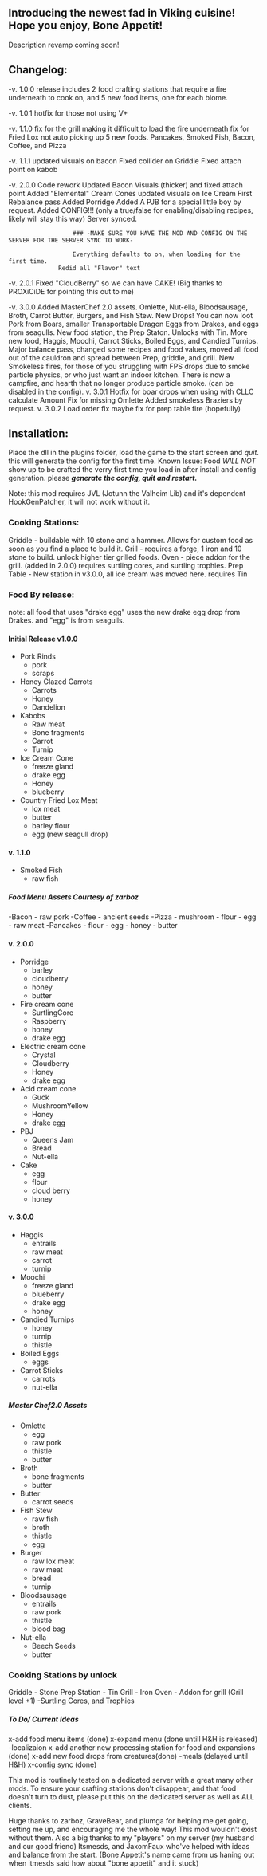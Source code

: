 ## Introducing the newest fad in Viking cuisine! Hope you enjoy, Bone Appetit!

Description revamp coming soon!

## Changelog:

-v. 1.0.0 	release includes 2 food crafting stations that require a fire underneath to cook on, and 5 new food items, one for each biome.

-v. 1.0.1 	hotfix for those not using V+

-v. 1.1.0 	fix for the grill making it difficult to load the fire underneath
			      fix for Fried Lox not auto picking up
			      5 new foods. Pancakes, Smoked Fish, Bacon, Coffee, and Pizza
            
-v. 1.1.1	  updated visuals on bacon
			      Fixed collider on Griddle
			      Fixed attach point on kabob
          
-v. 2.0.0	  Code rework
			      Updated Bacon Visuals (thicker) and fixed attach point
			      Added "Elemental" Cream Cones updated visuals on Ice Cream
			      First Rebalance pass
			      Added Porridge
			      Added A PJB for a special little boy by request.
			      Added CONFIG!!! (only a true/false for enabling/disabling recipes, likely will stay this way) Server synced. 
            
			          ### -MAKE SURE YOU HAVE THE MOD AND CONFIG ON THE SERVER FOR THE SERVER SYNC TO WORK-
  
					  Everything defaults to on, when loading for the first time.
			      Redid all "Flavor" text
            
-v. 2.0.1	  Fixed "CloudBerry" so we can have CAKE! (Big thanks to PROXiCiDE for pointing this out to me)

-v. 3.0.0	  Added MasterChef 2.0 assets. Omlette, Nut-ella, Bloodsausage, Broth, Carrot Butter, Burgers, and Fish Stew.
			      New Drops! You can now loot Pork from Boars, smaller Transportable Dragon Eggs from Drakes, and eggs from seagulls.
			      New food station, the Prep Staton. Unlocks with Tin.
			      More new food, Haggis, Moochi, Carrot Sticks, Boiled Eggs, and Candied Turnips.
			      Major balance pass, changed some recipes and food values, moved all food out of the cauldron and spread between Prep, griddle, and grill.
			      New Smokeless fires, for those of you struggling with FPS drops due to smoke particle physics, or who just want an indoor kitchen. There is now a campfire, and               hearth that no longer produce particle smoke. (can be disabled in the config).
v. 3.0.1	  Hotfix for boar drops when using with CLLC calculate Amount
			      Fix for missing Omlette
			      Added smokeless Braziers by request.
v. 3.0.2	  Load order fix
			       maybe fix for prep table fire (hopefully)


## Installation:

Place the dll  in the plugins folder, load the game to the start  screen and *quit*. this will generate the config for the first time.
Known Issue: Food *WILL NOT* show up to be crafted the verry first time you load in after install and config generation. please ***generate the config, quit and restart.***
			

Note: this mod requires JVL (Jotunn the Valheim Lib) and it's dependent HookGenPatcher, it will not work without it.


### Cooking Stations:

Griddle		- buildable with 10 stone and a hammer. Allows for custom food as soon as you find a place to build it.
Grill  		- requires a forge, 1 iron and 10 stone to build. unlock higher tier grilled foods.
Oven		- piece addon for the grill. (added in 2.0.0) requires surtling cores, and surtling trophies.
Prep Table	- New station in v3.0.0, all ice cream was moved here. requires Tin

### Food By release:

note: all food that uses "drake egg" uses the new drake egg drop from Drakes. and "egg" is from seagulls.

#### Initial Release v1.0.0

- Pork Rinds 
	- pork
	- scraps
- Honey Glazed Carrots 
	- Carrots
	- Honey
	- Dandelion
- Kabobs
	- Raw meat
	- Bone fragments
	- Carrot
	- Turnip
- Ice Cream Cone
	- freeze gland
	- drake egg
	- Honey
	- blueberry
- Country Fried Lox Meat
	- lox meat
	- butter
	- barley flour
	- egg (new seagull drop)


#### v. 1.1.0

- Smoked Fish
	- raw fish


##### Food Menu Assets Courtesy of zarboz

-Bacon
	- raw pork
-Coffee
	- ancient seeds
-Pizza
	- mushroom
	- flour
	- egg
	- raw meat
-Pancakes
	- flour
	- egg
	- honey
	- butter


#### v. 2.0.0

- Porridge
	- barley
	- cloudberry
	- honey
	- butter
- Fire cream cone
	- SurtlingCore
	- Raspberry
	- honey
	- drake egg
- Electric cream cone
	- Crystal
	- Cloudberry
	- Honey
	- drake egg
- Acid cream cone
	- Guck
	- MushroomYellow
	- Honey
	- drake egg
- PBJ
	- Queens Jam
	- Bread
	- Nut-ella
- Cake
	- egg
	- flour
	- cloud berry
	- honey


#### v. 3.0.0

- Haggis
	- entrails
	- raw meat
	- carrot
	- turnip
- Moochi
	- freeze gland
	- blueberry
	- drake egg
	- honey
- Candied Turnips
	- honey
	- turnip
	- thistle
- Boiled Eggs
	- eggs
- Carrot Sticks
	- carrots
	- nut-ella


##### Master Chef2.0 Assets

- Omlette
	- egg
	- raw pork
	- thistle
	- butter
- Broth
	- bone fragments
	- butter
- Butter
	- carrot seeds
- Fish Stew
	- raw fish
	- broth
	- thistle
	- egg
- Burger
	- raw lox meat
	- raw meat
	- bread
	- turnip
- Bloodsausage
	- entrails
	- raw pork
	- thistle
	- blood bag
- Nut-ella
	- Beech Seeds
	- butter


### Cooking Stations by unlock

Griddle - Stone
Prep Station - Tin
Grill - Iron
Oven - Addon for grill (Grill level +1) -Surtling Cores, and Trophies


##### To Do/ Current Ideas

x-add food menu items (done)
x-expand menu (done untill H&H is released)
-localizaion
x-add another new processing station for food and expansions (done)
x-add new food drops from creatures(done)
-meals (delayed until H&H)
x-config sync (done)

This mod is routinely tested on a dedicated server with a great many other mods. To ensure your crafting stations don't disappear, and that food doesn't turn to dust, please put this on the dedicated server as well as ALL clients.


Huge thanks to zarboz, GraveBear, and plumga for helping me get going, setting me up, and encouraging me the whole way! This mod wouldn't exist without them.
Also a big thanks to my "players" on my server (my husband and our good friend) Itsmesds, and JaxomFaux who've helped with ideas and balance from the start. (Bone Appetit's name came from us haning out when itmesds said how about "bone appetit" and it stuck)

